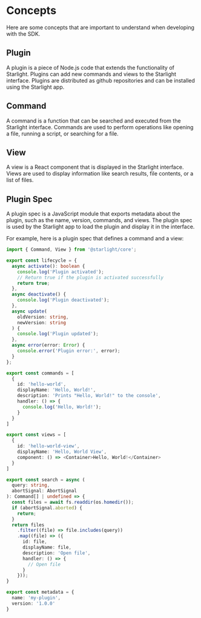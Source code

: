 # Concepts

Here are some concepts that are important to understand when developing with the SDK.

## Plugin

A plugin is a piece of Node.js code that extends the functionality of Starlight. Plugins can add new commands and views to the Starlight interface. Plugins are distributed as github repositories and can be installed using the Starlight app.

## Command

A command is a function that can be searched and executed from the Starlight interface. Commands are used to perform operations like opening a file, running a script, or searching for a file.

## View

A view is a React component that is displayed in the Starlight interface. Views are used to display information like search results, file contents, or a list of files.

## Plugin Spec

A plugin spec is a JavaScript module that exports metadata about the plugin, such as the name, version, commands, and views. The plugin spec is used by the Starlight app to load the plugin and display it in the interface.

For example, here is a plugin spec that defines a command and a view:

```typescript
import { Command, View } from '@starlight/core';

export const lifecycle = {
  async activate(): boolean {
    console.log('Plugin activated');
    // Return true if the plugin is activated successfully
    return true;
  },
  async deactivate() {
    console.log('Plugin deactivated');
  },
  async update(
    oldVersion: string,
    newVersion: string
  ) {
    console.log('Plugin updated');
  },
  async error(error: Error) {
    console.error('Plugin error:', error);
  }
};

export const commands = [
  {
    id: 'hello-world',
    displayName: 'Hello, World!',
    description: 'Prints "Hello, World!" to the console',
    handler: () => {
      console.log('Hello, World!');
    }
  }
]

export const views = [
  {
    id: 'hello-world-view',
    displayName: 'Hello, World View',
    component: () => <Container>Hello, World!</Container>
  }
]

export const search = async (
  query: string,
  abortSignal: AbortSignal
): Command[] | undefined => {
  const files = await fs.readdir(os.homedir());
  if (abortSignal.aborted) {
    return;
  }
  return files
    .filter((file) => file.includes(query))
    .map((file) => ({
      id: file,
      displayName: file,
      description: 'Open file',
      handler: () => {
        // Open file
      }
    }));
}

export const metadata = {
  name: 'my-plugin',
  version: '1.0.0'
}
```
